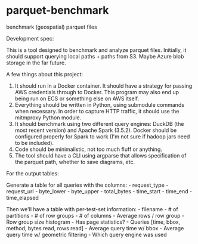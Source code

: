 # parquet-benchmark
benchmark (geospatial) parquet files

Development spec:

This is a tool designed to benchmark and analyze parquet files. Initially, it should support querying local paths + paths from S3. Maybe Azure blob storage in the far future.

A few things about this project:
1. It should run in a Docker container. It should have a strategy for passing AWS credentials through to Docker. This program may also end up being run on ECS or something else on AWS itself.
2. Everything should be written in Python, using submodule commands when necessary. In order to capture HTTP traffic, it should use the mitmproxy Python module.
3. It should benchmark using two different query engines: DuckDB (the most recent version) and Apache Spark (3.5.2). Docker should be configured properly for Spark to work (I'm not sure if hadoop jars need to be included).
4. Code should be minimalistic, not too much fluff or anything.
5. The tool should have a CLI using argparse that allows specification of the parquet path, whether to save diagrams, etc.

For the output tables:

Generate a table for all queries with the columns:
    - request_type 
    - request_url 
    - byte_lower 
    - byte_upper 
    - total_bytes 
    - time_start 
    - time_end 
    - time_elapsed

Then we'll have a table with per-test-set information:
    - filename
    - # of partitions
    - # of row groups
    - # of columns
    - Average rows / row group
    - Row group size histogram
    - Has page statistics?
    - Queries [time, bbox, method, bytes read, rows read]
    - Average query time w/ bbox
    - Average query time w/ geometric filtering
    - Which query engine was used
